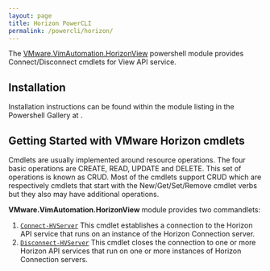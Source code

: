 ```yaml
---
layout: page
title: Horizon PowerCLI
permalink: /powercli/horizon/
---
```


The [VMware.VimAutomation.HorizonView](https://www.powershellgallery.com/packages/VMware.VimAutomation.HorizonView/) powershell module provides Connect/Disconnect cmdlets for View API service.

## Installation
Installation instructions can be found within the module listing in the Powershell Gallery at [](https://www.powershellgallery.com/packages/VMware.VimAutomation.HorizonView).

## Getting Started with VMware Horizon cmdlets
Cmdlets are usually implemented around resource operations. The four basic operations are CREATE, READ, UPDATE and DELETE. This set of operations is known as CRUD. Most of the cmdlets support CRUD which are respectively cmdlets that start with the New/Get/Set/Remove cmdlet verbs but they also may have additional operations.

**VMware.VimAutomation.HorizonView** module provides two commandlets:
1. [`Connect-HVServer`](./vmware.vimautomation.horizonview/commands/connect-hvserver/index.md)	This cmdlet establishes a connection to the Horizon API service that runs on an instance of the Horizon Connection server.
2. [`Disconnect-HVServer`](./vmware.vimautomation.horizonview/commands/disconnect-hvserver/index.md)	This cmdlet closes the connection to one or more Horizon API services that run on one or more instances of Horizon Connection servers.
